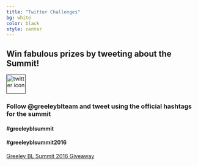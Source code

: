 ```yaml
---
title: "Twitter Challenges"
bg: white
color: black
style: center
---
```


## Win fabulous prizes by tweeting about the Summit!

<a href="">
   <img src="https://cdn1.iconfinder.com/data/icons/logotypes/32/twitter-128.png" alt="twitter icon" style="width:50px;"/>
</a>

### Follow @greeleyblteam and tweet using the official hashtags for the summit

#### #greeleyblsummit

#### #greeleyblsummit2016

<a class="e-widget no-button" href="https://gleam.io/bYpF2/greeley-bl-summit-2016-giveaway" rel="nofollow">Greeley BL Summit 2016 Giveaway</a>
<script type="text/javascript" src="https://js.gleam.io/e.js" async="true"></script>
